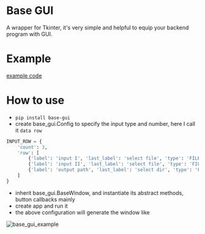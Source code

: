# Base GUI

A wrapper for Tkinter, it's very simple and helpful to equip your backend program with GUI.

# Example

[example code](./demo/demo.py)

# How to use

- `pip install base-gui`
- create base_gui.Config to specify the input type and number, here I call it `data row`

```python
INPUT_ROW = {
    'count': 3,
    'row': [
        {'label': 'input I', 'last_label': 'select file', 'type': 'FILE'},
        {'label': 'input II', 'last_label': 'select file', 'type': 'FILE'},
        {'label': 'output path', 'last_label': 'select dir', 'type': 'FILE'},
    ]
}
```

- inherit base_gui.BaseWindow, and instantiate its abstract methods, button callbacks mainly
- create app and run it
- the above configuration will generate the window like

![base_gui_example](./demo/example.jpg)
